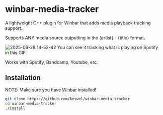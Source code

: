 # winbar-media-tracker
A lightweight C++ plugin for Winbar that adds media playback tracking support.

Supports ANY media source outputting in the {artist} - {title} format.

![2025-06-28 14-53-42](https://github.com/user-attachments/assets/6ba23daa-25b5-4bf3-b44e-59a13f74d55f)
You can see it tracking what is playing on Spotify in this GIF.

Works with Spotify, Bandcamp, Youtube, etc.

## Installation

NOTE: Make sure you have [Winbar](https://github.com/jmanc3/winbar) installed!

```bash
git clone https://github.com/keswel/winbar-media-tracker
cd winbar-media-tracker
./install
```

